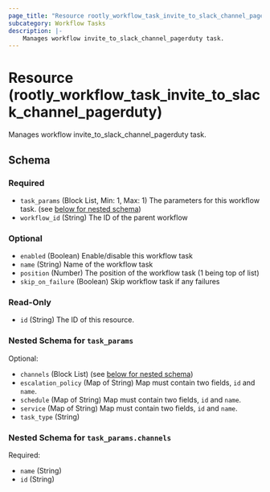 ```yaml
---
page_title: "Resource rootly_workflow_task_invite_to_slack_channel_pagerduty - terraform-provider-rootly"
subcategory: Workflow Tasks
description: |-
    Manages workflow invite_to_slack_channel_pagerduty task.
---
```


# Resource (rootly_workflow_task_invite_to_slack_channel_pagerduty)

Manages workflow invite_to_slack_channel_pagerduty task.



<!-- schema generated by tfplugindocs -->
## Schema

### Required

- `task_params` (Block List, Min: 1, Max: 1) The parameters for this workflow task. (see [below for nested schema](#nestedblock--task_params))
- `workflow_id` (String) The ID of the parent workflow

### Optional

- `enabled` (Boolean) Enable/disable this workflow task
- `name` (String) Name of the workflow task
- `position` (Number) The position of the workflow task (1 being top of list)
- `skip_on_failure` (Boolean) Skip workflow task if any failures

### Read-Only

- `id` (String) The ID of this resource.

<a id="nestedblock--task_params"></a>
### Nested Schema for `task_params`

Optional:

- `channels` (Block List) (see [below for nested schema](#nestedblock--task_params--channels))
- `escalation_policy` (Map of String) Map must contain two fields, `id` and `name`.
- `schedule` (Map of String) Map must contain two fields, `id` and `name`.
- `service` (Map of String) Map must contain two fields, `id` and `name`.
- `task_type` (String)

<a id="nestedblock--task_params--channels"></a>
### Nested Schema for `task_params.channels`

Required:

- `name` (String)
- `id` (String)
